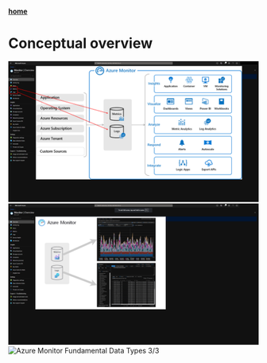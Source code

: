 #### [home](WELCOME.md)

# Conceptual overview

![Azure Monitor Fundamental Data Types 1/3](/PNG/FUNDAMENTAL-DATATYPES1.png) 
![Azure Monitor Fundamental Data Types 2/3](/PNG/FUNDAMENTAL-DATATYPES2.png)
![Azure Monitor Fundamental Data Types 3/3](/PNG/FUNDAMENTAL-DATATYPES3.png)
